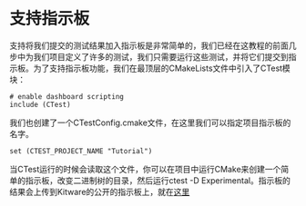 # 支持指示板

支持将我们提交的测试结果加入指示板是非常简单的，我们已经在这教程的前面几步中为我们项目定义了许多的测试，我们只需要运行这些测试，并将它们提交到指示板。为了支持指示板功能，我们在最顶层的CMakeLists文件中引入了CTest模块：
```
# enable dashboard scripting
include (CTest)
```
我们也创建了一个CTestConfig.cmake文件，在这里我们可以指定项目指示板的名字。
```
set (CTEST_PROJECT_NAME "Tutorial")
```
当CTest运行的时候会读取这个文件，你可以在项目中运行CMake来创建一个简单的指示板，改变二进制树的目录，然后运行ctest -D Experimental。指示板的结果会上传到Kitware的公开的指示板上，就在[这里](https://open.cdash.org/index.php?project=PublicDashboard)
